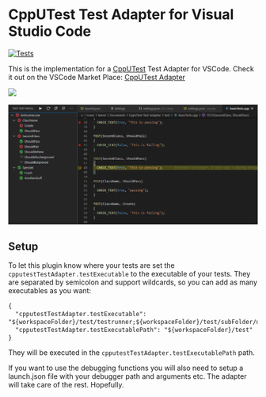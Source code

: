 # CppUTest Test Adapter for Visual Studio Code

[![Tests](https://github.com/bneumann/CppUTest-Test-Adapter/actions/workflows/unit_tests.yml/badge.svg?branch=master)](https://github.com/bneumann/CppUTest-Test-Adapter/actions/workflows/unit_tests.yml)

This is the implementation for a [CppUTest](https://cpputest.github.io/) Test Adapter for VSCode. Check it out on the VSCode Market Place: [CppUTest Adapter](https://marketplace.visualstudio.com/items?itemName=bneumann.cpputest-test-adapter)

<a href="https://ko-fi.com/B0B836FAL"><img src="img/kofi.png" height="40"></a>

![tests](img/tests.png)

## Setup

To let this plugin know where your tests are set the ```cpputestTestAdapter.testExecutable``` to the executable of your tests. They are separated by semicolon and support wildcards, so you can add as many executables as you want:
```
{
  "cpputestTestAdapter.testExecutable": "${workspaceFolder}/test/testrunner;${workspaceFolder}/test/subFolder/ut_*",
  "cpputestTestAdapter.testExecutablePath": "${workspaceFolder}/test"
}
```
They will be executed in the ```cpputestTestAdapter.testExecutablePath``` path.

If you want to use the debugging functions you will also need to setup a launch.json file with your debugger path and arguments etc. The adapter will take care of the rest. Hopefully.


